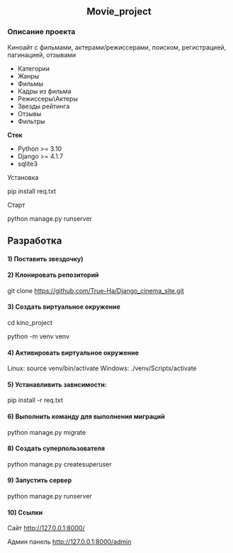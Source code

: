 <h2 align="center">Movie_project</h2>

### Описание проекта
Киноайт с фильмами, актерами/режиссерами, поиском, регистрацией, пагинацией, отзывами

- Категории
- Жанры
- Фильмы
- Кадры из фильма
- Режиссеры\Актеры
- Звезды рейтинга
- Отзывы
- Фильтры

**Стек**
- Python >= 3.10
- Django >= 4.1.7
- sqlite3

Установка

pip install req.txt

Старт

python manage.py runserver

## Разработка
#### 1) Поставить звездочку)
#### 2) Клонировать репозиторий
git clone https://github.com/True-Ha/Django_cinema_site.git

#### 3) Создать виртуальное окружение
cd kino_project

python -m venv venv
#### 4) Активировать виртуальное окружение
Linux:
source venv/bin/activate
Windows:
./venv/Scripts/activate
#### 5) Устанавливить зависимости:
pip install -r req.txt
#### 6) Выполнить команду для выполнения миграций
python manage.py migrate
#### 8) Создать суперпользователя
python manage.py createsuperuser
#### 9) Запустить сервер
python manage.py runserver
#### 10) Ссылки
Сайт http://127.0.0.1:8000/

Админ панель http://127.0.0.1:8000/admin

